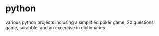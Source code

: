 # python
various python projects inclusing a simplified poker game, 20 questions game, scrabble, and an excercise in dictionaries
